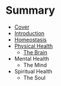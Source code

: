 # Summary

* [Cover](README.md)
* [Introduction](introduction.md)
* [Homeostasis](homeostasis.md)
* [Physical Health](physical-health.md)
    * [The Brain](the-brain.md)
* Mental Health
    * The Mind
* Spiritual Health
    * The Soul

